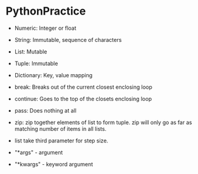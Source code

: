 # PythonPractice
* Numeric: Integer or float
* String: Immutable, sequence of characters
* List: Mutable 
* Tuple: Immutable 
* Dictionary: Key, value mapping

* break: Breaks out of the current closest enclosing loop
* continue: Goes to the top of the closets enclosing loop
* pass: Does nothing at all

* zip: zip together elements of list to form tuple. zip will only go as far as matching number of items in all lists.

* list take third parameter for step size.

* "*args" - argument
* "*kwargs" - keyword argument
